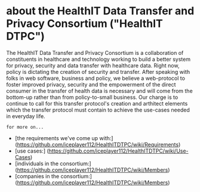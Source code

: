 about the HealthIT Data Transfer and Privacy Consortium ("HealthIT DTPC")
============
The HealthIT Data Transfer and Privacy Consortium is a collaboration of constituents in healthcare and technology working to build a better system for privacy, security and data transfer with healthcare data. Right now, policy is dictating the creation of security and transfer.  After speaking with folks in web software, business and policy, we believe a web-protocol to foster improved privacy, security and the empowerment of the direct consumer in the transfer of health data is necessary and will come from the bottom-up rather than from policy-to-small business.  Our charge is to continue to call for this transfer protocol's creation and arthitect elements which the transfer protocol must contain to achieve the use-cases needed in everyday life.


```
for more on...
```
* [the requirements we've come up with:] (https://github.com/iceplayer112/HealthITDTPC/wiki/Requirements)
* [use cases:] (https://github.com/iceplayer112/HealthITDTPC/wiki/Use-Cases)
* [individuals in the consortium:] (https://github.com/iceplayer112/HealthITDTPC/wiki/Members)
* [companies in the consortium:] (https://github.com/iceplayer112/HealthITDTPC/wiki/Members)
